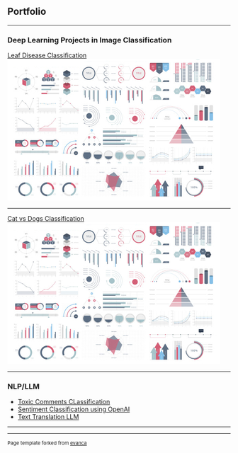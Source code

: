 ## Portfolio

---

### Deep Learning Projects in Image Classification

[Leaf Disease Classification](https://github.com/Member09/DeepLearning_Projects/blob/main/1.%20leaf-disease-classification.ipynb)
<img src="images/dummy_thumbnail.jpg?raw=true"/>

---
[Cat vs Dogs Classification](https://github.com/Member09/DeepLearning_Projects/blob/main/Cats_vs_Dogs.ipynb)
<img src="images/dummy_thumbnail.jpg?raw=true"/>


---

### NLP/LLM

- [Toxic Comments CLassification](https://github.com/Member09/llm_journey/blob/main/SentimentAnalysis/ToxicCommentClassifierBERT.ipynb)
- [Sentiment Classification using OpenAI](https://github.com/Member09/llm_journey/blob/main/SentimentAnalysis/SA_using_OpenAI.ipynb)
- [Text Translation LLM](https://github.com/Member09/llm_journey/blob/main/Translation_task/translation.ipynb)


---




---
<p style="font-size:11px">Page template forked from <a href="https://github.com/evanca/quick-portfolio">evanca</a></p>
<!-- Remove above link if you don't want to attibute -->

